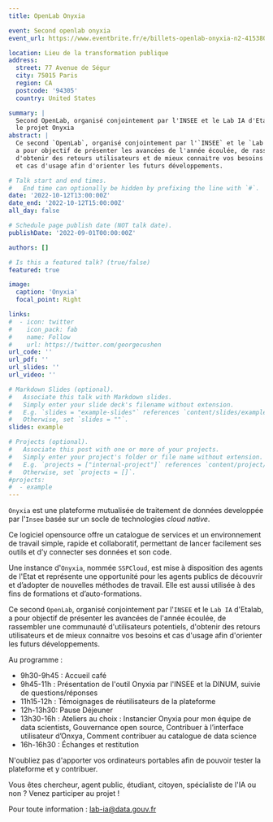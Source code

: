 ```yaml
---
title: OpenLab Onyxia

event: Second openlab onyxia
event_url: https://www.eventbrite.fr/e/billets-openlab-onyxia-n2-415380352817

location: Lieu de la transformation publique
address:
  street: 77 Avenue de Ségur
  city: 75015 Paris
  region: CA
  postcode: '94305'
  country: United States

summary: |
  Second OpenLab, organisé conjointement par l'INSEE et le Lab IA d'Etalab permettant de présenter
  le projet Onyxia
abstract: |
  Ce second `OpenLab`, organisé conjointement par l'`INSEE` et le `Lab IA` d'Etalab,
  a pour objectif de présenter les avancées de l'année écoulée, de rassembler une communauté d'utilisateurs potentiels,
  d'obtenir des retours utilisateurs et de mieux connaitre vos besoins
  et cas d'usage afin d'orienter les futurs développements.

# Talk start and end times.
#   End time can optionally be hidden by prefixing the line with `#`.
date: '2022-10-12T13:00:00Z'
date_end: '2022-10-12T15:00:00Z'
all_day: false

# Schedule page publish date (NOT talk date).
publishDate: '2022-09-01T00:00:00Z'

authors: []

# Is this a featured talk? (true/false)
featured: true

image:
  caption: 'Onyxia'
  focal_point: Right

links:
#  - icon: twitter
#    icon_pack: fab
#    name: Follow
#    url: https://twitter.com/georgecushen
url_code: ''
url_pdf: ''
url_slides: ''
url_video: ''

# Markdown Slides (optional).
#   Associate this talk with Markdown slides.
#   Simply enter your slide deck's filename without extension.
#   E.g. `slides = "example-slides"` references `content/slides/example-slides.md`.
#   Otherwise, set `slides = ""`.
slides: example

# Projects (optional).
#   Associate this post with one or more of your projects.
#   Simply enter your project's folder or file name without extension.
#   E.g. `projects = ["internal-project"]` references `content/project/deep-learning/index.md`.
#   Otherwise, set `projects = []`.
#projects:
#  - example
---
```


`Onyxia` est une plateforme mutualisée de traitement de données developpée par l'`Insee`
basée sur un socle de technologies _cloud native_.

Ce logiciel opensource offre un catalogue de services et un environnement de travail simple,
rapide et collaboratif, permettant de lancer facilement ses outils et d’y connecter ses données et son code.

Une instance d'`Onyxia`, nommée `SSPCloud`,
est mise à disposition des agents de l'Etat et représente une opportunité pour les agents publics
de découvrir et d’adopter de nouvelles méthodes de travail.
Elle est aussi utilisée à des fins de formations et d’auto-formations.

Ce second `OpenLab`, organisé conjointement par l'`INSEE` et le `Lab IA` d'Etalab,
a pour objectif de présenter les avancées de l'année écoulée, de rassembler une communauté d'utilisateurs potentiels,
d'obtenir des retours utilisateurs et de mieux connaitre vos besoins
et cas d'usage afin d'orienter les futurs développements.

Au programme :

- 9h30-9h45 : Accueil café
- 9h45-11h : Présentation de l'outil Onyxia par l'INSEE et la DINUM, suivie de questions/réponses
- 11h15-12h : Témoignages de réutilisateurs de la plateforme
- 12h-13h30: Pause Déjeuner
- 13h30-16h : Ateliers au choix : Instancier Onyxia pour mon équipe de data scientists, Gouvernance open source, Contribuer à l’interface utilisateur d’Onxya, Comment contribuer au catalogue de data science
- 16h-16h30 : Échanges et restitution

N'oubliez pas d'apporter vos ordinateurs portables afin de pouvoir tester la plateforme et y contribuer.

Vous êtes chercheur, agent public, étudiant, citoyen, spécialiste de l'IA ou non ? Venez participer au projet !

Pour toute information : <lab-ia@data.gouv.fr>
